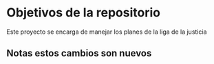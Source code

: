 # Objetivos de la repositorio

Este proyecto se encarga de manejar los planes de la liga de la justicia


## Notas estos cambios son nuevos


